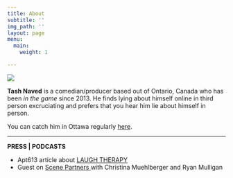 ```yaml
---
title: About
subtitle: ''
img_path: ''
layout: page
menu:
  main:
    weight: 1

---
```

![](/images/CapitalComedy_Pub101_137.jpg)

**Tash Naved** is a comedian/producer based out of Ontario, Canada who has been _in the game_ since 2013. He finds lying about himself online in third person excruciating and prefers that you hear him lie about himself in person.

You can catch him in Ottawa regularly [here](https://www.eventbrite.ca/o/comedy-ottawa-10826961900 "eventbrite").

***

**PRESS | PODCASTS**

* Apt613 article about [LAUGH THERAPY](https://apt613.ca/laugh-therapy/ "LT apt613 ")
* Guest on [Scene Partners ](https://podcasts.apple.com/us/podcast/sex-advice-im-good-at-it-ft-tash-naved/id1289672118?i=1000400968733)with Christina Muehlberger and Ryan Mulligan